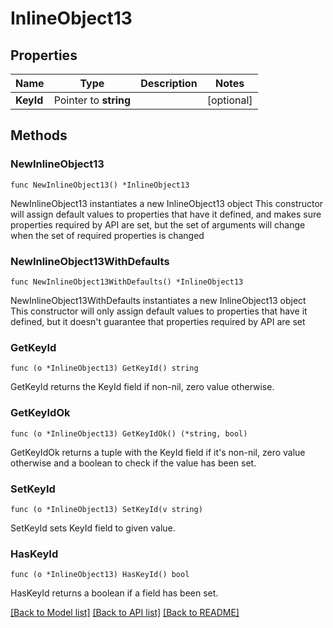 # InlineObject13

## Properties

Name | Type | Description | Notes
------------ | ------------- | ------------- | -------------
**KeyId** | Pointer to **string** |  | [optional] 

## Methods

### NewInlineObject13

`func NewInlineObject13() *InlineObject13`

NewInlineObject13 instantiates a new InlineObject13 object
This constructor will assign default values to properties that have it defined,
and makes sure properties required by API are set, but the set of arguments
will change when the set of required properties is changed

### NewInlineObject13WithDefaults

`func NewInlineObject13WithDefaults() *InlineObject13`

NewInlineObject13WithDefaults instantiates a new InlineObject13 object
This constructor will only assign default values to properties that have it defined,
but it doesn't guarantee that properties required by API are set

### GetKeyId

`func (o *InlineObject13) GetKeyId() string`

GetKeyId returns the KeyId field if non-nil, zero value otherwise.

### GetKeyIdOk

`func (o *InlineObject13) GetKeyIdOk() (*string, bool)`

GetKeyIdOk returns a tuple with the KeyId field if it's non-nil, zero value otherwise
and a boolean to check if the value has been set.

### SetKeyId

`func (o *InlineObject13) SetKeyId(v string)`

SetKeyId sets KeyId field to given value.

### HasKeyId

`func (o *InlineObject13) HasKeyId() bool`

HasKeyId returns a boolean if a field has been set.


[[Back to Model list]](../README.md#documentation-for-models) [[Back to API list]](../README.md#documentation-for-api-endpoints) [[Back to README]](../README.md)


